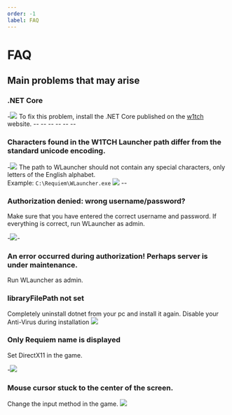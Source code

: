 ```yaml
---
order: -1
label: FAQ
---
```


# FAQ
## Main problems that may arise

### .NET Core
-![](https://i.imgur.com/6F3sPRc.png)
To fix this problem, install the .NET Core published on the [w1tch](https://w1tch.net/files/file/3-net-core/) website. 
-![]()-
-![]()-
-![]()-
-![]()-
-![]()-
-![]()-


### Characters found in the W1TCH Launcher path differ from the standard unicode encoding.
-![](https://i.imgur.com/3nuSyvi.png) 
The path to WLauncher should not contain any special characters, only letters of the English alphabet.\
Example: `C:\Requiem\WLauncher.exe` ![](https://i.imgur.com/l3RNG7j.png)
-![]()-

### Authorization denied: wrong username/password?
Make sure that you have entered the correct username and password. If everything is correct, run WLauncher as admin. 

-![](https://i.imgur.com/crVo2Rx.png)-


### An error occurred during authorization! Perhaps server is under maintenance.
<!-- ![](https://) -->

Run WLauncher as admin. 

### libraryFilePath not set
Completely uninstall dotnet from your pc and install it again. Disable your Anti-Virus during installation
![](https://i.imgur.com/7wqTKJl.png)

### Only Requiem name is displayed
Set DirectX11 in the game.

-![](https://i.imgur.com/4przS9i.png)

### Mouse cursor stuck to the center of the screen.
Change the input method in the game.
![](https://i.imgur.com/EQjjzI8.png)